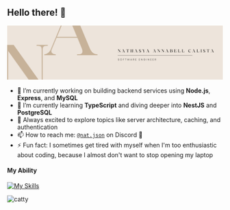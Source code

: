 ## Hello there! 👋

![nathasya](img/github%20pict-1.png)

<!--
**nathasyaAnnabell/nathasyaAnnabell** is a ✨ _special_ ✨ repository because its `README.md` (this file) appears on your GitHub profile.

Here are some ideas to get you started:

- 🔭 I’m currently working on ...
- 🌱 I’m currently learning ...
- 👯 I’m looking to collaborate on ...
- 🤔 I’m looking for help with ...
- 💬 Ask me about ...
- 📫 How to reach me: ...
- 😄 Pronouns: ...
- ⚡ Fun fact: ...
-->

- 🔭 I’m currently working on building backend services using **Node.js**, **Express**, and **MySQL**
- 🌱 I’m currently learning **TypeScript** and diving deeper into **NestJS** and **PostgreSQL**
- 🧠 Always excited to explore topics like server architecture, caching, and authentication
- 📫 How to reach me: [`@nat.json`](https://discord.com/users/1143553277007503412) on Discord 💬
- ⚡ Fun fact: I sometimes get tired with myself when I'm too enthusiastic about coding, because I almost don't want to stop opening my laptop

#### My Ability
[![My Skills](https://skillicons.dev/icons?i=vscode,html,css,javascript,nodejs,express,prisma,postman,mysql,mongo&theme=light&perline=5)](https://skillicons.dev)

![catty](https://media4.giphy.com/media/v1.Y2lkPTc5MGI3NjExajZmY3Q5dGJkeGs4MDl3Z2pzZTRpamtxYjRjeHluZmVhM2p1bDgxaSZlcD12MV9pbnRlcm5hbF9naWZfYnlfaWQmY3Q9Zw/LHZyixOnHwDDy/giphy.gif)